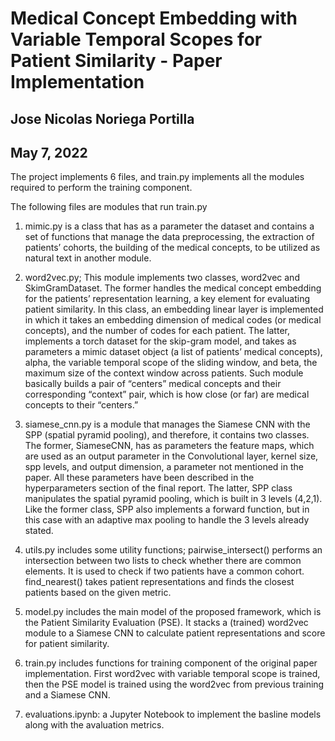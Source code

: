 # Medical Concept Embedding with Variable Temporal Scopes for Patient Similarity - Paper Implementation

## Jose Nicolas Noriega Portilla 
## May 7, 2022

The project implements 6 files, and train.py implements all the modules required to perform the training component.

The following files are modules that run train.py

1. mimic.py is a class that has as a parameter the dataset and contains a set of functions that manage the data preprocessing, the extraction of patients’ cohorts, the building of the medical concepts, to be utilized as natural text in another module.

2. word2vec.py; This module implements two classes, word2vec and SkimGramDataset. The former handles the medical concept embedding for the patients’ representation learning, a key element for evaluating patient similarity. In this class, an embedding linear layer is implemented in which it takes an embedding dimension of medical codes (or medical concepts), and the number of codes for each patient. The latter, implements a torch dataset for the skip-gram model, and takes as parameters a mimic dataset object (a list of patients’ medical concepts), alpha, the variable temporal scope of the sliding window, and beta, the maximum size of the context window across patients. Such module basically builds a pair of “centers” medical concepts and their corresponding “context” pair, which is how close (or far) are medical concepts to their “centers.”

3. siamese_cnn.py is a module that manages the Siamese CNN with the SPP (spatial pyramid pooling), and therefore, it contains two classes. The former, SiameseCNN, has as parameters the feature maps, which are used as an output parameter in the Convolutional layer, kernel size, spp levels, and output dimension, a parameter not mentioned in the paper. All these parameters have been described in the hyperparameters section of the final report. The latter, SPP class manipulates the spatial pyramid pooling, which is built in 3 levels (4,2,1). Like the former class, SPP also implements a forward function, but in this case with an adaptive max pooling to handle the 3 levels already stated. 

4.  utils.py includes some utility functions; pairwise_intersect() performs an intersection between two lists to check whether there are common elements. It is used to check if two patients have a common cohort. find_nearest() takes patient representations and finds the closest patients based on the given metric.

5. model.py includes the main model of the proposed framework, which is the Patient Similarity Evaluation (PSE). It stacks a (trained) word2vec module to a Siamese CNN to calculate patient representations and score for patient similarity. 

6. train.py includes functions for training component of the original paper implementation. First word2vec with variable temporal scope is trained, then the PSE model is trained using the word2vec from previous training and a Siamese CNN.

7. evaluations.ipynb: a Jupyter Notebook to implement the basline models along with the avaluation metrics.
